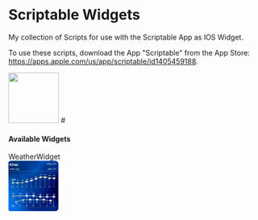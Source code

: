 # Scriptable Widgets
My collection of Scripts for use with the Scriptable App as IOS Widget.  

To use these scripts, download the App "Scriptable" from the App Store: https://apps.apple.com/us/app/scriptable/id1405459188.  

<img src="https://user-images.githubusercontent.com/11858979/111028897-66893080-8402-11eb-90ba-01db711023a0.png" width="100" height="100" />
# <h4>Available Widgets</h4>

<div>WeatherWidget</div>
<img src="https://github.com/JaiDoubleU/Scriptable/blob/7e349021682c7a71c7db21c06b37613f4657d899/D38B0F73-6090-4DF8-88ED-66DD8315AA34.jpeg" width="100" height="100" />

